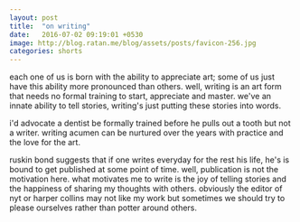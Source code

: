 ```yaml
---
layout: post
title:  "on writing"
date:   2016-07-02 09:19:01 +0530
image: http://blog.ratan.me/blog/assets/posts/favicon-256.jpg
categories: shorts
---
```

each one of us is born with the ability to appreciate art; some of us just have this ability more pronounced than others. well, writing is an art form that needs no formal training to start, appreciate and master. we've an innate ability to tell stories, writing's just putting these stories into words. 

i'd advocate a dentist be formally trained before he pulls out a tooth but not a writer. writing acumen can be nurtured over the years with practice and the love for the art.

ruskin bond suggests that if one writes everyday for the rest his life, he's is bound to get published at some point of time. well, publication is not the motivation here. what motivates me to write is the joy of telling stories and the happiness of sharing my thoughts with others. obviously the editor of nyt or harper collins may not like my work but sometimes we should try to please ourselves rather than potter around others.
